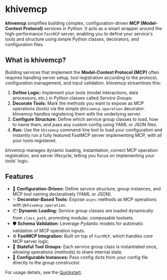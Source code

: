 # khivemcp

**khivemcp** simplifies building complex, configuration-driven **MCP
(Model-Context Protocol)** services in Python. It acts as a smart wrapper around
the high-performance `FastMCP` server, enabling you to define your service's
tools and structure using simple Python classes, decorators, and configuration
files.

## What is khivemcp?

Building services that implement the **Model-Context Protocol (MCP)** often
requires handling server setup, tool registration according to the protocol,
configuration management, and input validation. khivemcp streamlines this:

1. **Define Logic:** Implement your tools (model interactions, data processors,
   etc.) in Python classes called _Service Groups_.
2. **Decorate Tools:** Mark the methods you want to expose as MCP operations
   (tools) via the simple `@khivemcp.operation` decorator. khivemcp handles
   registering them with the underlying server.
3. **Configure Structure:** Define which service group classes to load, how to
   name them, and pass any custom config using YAML or JSON files.
4. **Run:** Use the `khivemcp` command-line tool to load your configuration and
   instantly run a fully featured FastMCP server implementing MCP, with all your
   tools registered.

khivemcp manages dynamic loading, instantiation, correct MCP operation
registration, and server lifecycle, letting you focus on implementing your
tools' logic.

## Features

- 🚀 **Configuration-Driven:** Define service structure, group instances, and
  MCP tool naming declaratively (YAML or JSON).
- ✨ **Decorator-Based Tools:** Expose `async` methods as MCP operations with
  `@khivemcp.operation`.
- 📦 **Dynamic Loading:** Service group classes are loaded dynamically from
  `class_path`, promoting modular, composable toolsets.
- 🛡️ **Schema Validation:** Leverage Pydantic models for automatic validation of
  MCP operation inputs.
- ⚙️ **FastMCP Integration:** Built on top of `FastMCP`, which handles core MCP
  server logic.
- 📄 **Stateful Tool Groups:** Each service group class is instantiated once,
  allowing operations (methods) to share internal state.
- 🔧 **Configurable Instances:** Pass config dicts from your config file
  directly to the group constructor.

For usage details, see the [Quickstart](./getting-started/quickstart.md).
